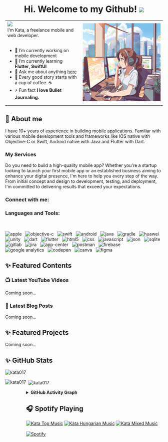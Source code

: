 <h1 align="center">
    Hi. Welcome to my Github!
    <img src="https://media.giphy.com/media/hvRJCLFzcasrR4ia7z/giphy.gif" width="30px"/>
</h1>
<table>
    <tbody>
         <tr>
            <td>
                <!-- Typing SVG by DenverCoder1 - https://github.com/DenverCoder1/readme-typing-svg -->
                <img src="https://readme-typing-svg.demolab.com?font=Rouge+Script&size=30&pause=1000&color=4ED3C0&width=435&lines=Hi%2C+I'am+Kata++%F0%9F%91%8B;I'am+Mobile+Application+Developer+%F0%9F%93%B1;I'am+Flutter+Developer+%F0%9F%96%A5;I+%E2%9D%A4%EF%B8%8F+UI+Design"/>
                 <br/>
                I'm Kata, a freelance mobile and web developer.
                <br/>
                <br/>
                <ul>
                    <li>🔭 I’m currently working on mobile development </li>
                    <li>🌱 I’m currently learning <b>Flutter, SwiftUI</b></li>
                    <li>💬 Ask me about anything <a href="https://github.com/kata017/kata017/discussions">here</a> </b></li>
                    <li>🎯 Every good story starts with a cup of coffee. ☕ </li>
                    <li>⚡ Fun fact <b>I love Bullet Journaling.</b></li>
                </ul>
            </td>
            <td>
                <img src="/Images/kata.png" width="500" title="hover text">
            </td>
        </tr>
    </tbody>
</table>

## 👀 About me

I have 10+ years of experience in building mobile applications. Familiar with various mobile development tools and frameworks like IOS native with Objective-C or Swift, Android native with Java and Flutter with Dart.

### My Services

Do you need to build a high-quality mobile app? Whether you're a startup looking to launch your first mobile app or an established business aiming to enhance your digital presence, I'm here to help you every step of the way. From initial concept and design to development, testing, and deployment, I'm committed to delivering results that exceed your expectations.

### Connect with me:

### Languages and Tools:

<br/>
<p align="left">
  <img src="https://www.vectorlogo.zone/logos/apple/apple-icon.svg" alt="apple" width="50" height="50"/> 
  &nbsp;
  <img src="https://www.vectorlogo.zone/logos/apple_objectivec/apple_objectivec-icon.svg" alt="objective-c" width="50" height="50"/>
  &nbsp;
  <img src="https://www.vectorlogo.zone/logos/swift/swift-icon.svg" alt="swift" width="50" height="50"/>
  &nbsp;
  <img src="https://www.vectorlogo.zone/logos/android/android-icon.svg" alt="android" width="50" height="50"/> 
  &nbsp;
  <img src="https://www.vectorlogo.zone/logos/java/java-icon.svg" alt="java" width="50" height="50"/> 
  &nbsp;
  <img src="https://www.vectorlogo.zone/logos/gradle/gradle-icon.svg" alt="gradle" width="50" height="50"/> 
  &nbsp;
  <img src="https://www.vectorlogo.zone/logos/huawei/huawei-icon.svg" alt="huawei" width="50" height="50"/> 
  &nbsp;
  <img src="https://www.vectorlogo.zone/logos/unity3d/unity3d-icon.svg" alt="unity" width="50" height="50"/> 
  &nbsp;
  <img src="https://www.vectorlogo.zone/logos/dartlang/dartlang-icon.svg" alt="dart" width="50" height="50"/> 
  &nbsp;
  <img src="https://www.vectorlogo.zone/logos/flutterio/flutterio-icon.svg" alt="flutter" width="50" height="50"/>
  &nbsp;
  <img src="https://www.vectorlogo.zone/logos/w3_html5/w3_html5-icon.svg" alt="html5" width="50" height="50"/>
  &nbsp;
  <img src="https://www.vectorlogo.zone/logos/w3_css/w3_css-icon.svg" alt="css" width="50" height="50"/>
  &nbsp;
  <img src="https://www.vectorlogo.zone/logos/javascript/javascript-icon.svg" alt="javascript" width="50" height="50"/> 
  &nbsp;
  <img src="https://www.vectorlogo.zone/logos/json/json-icon.svg" alt="json" width="50" height="50"/> 
  &nbsp;
  <img src="https://www.vectorlogo.zone/logos/sqlite/sqlite-icon.svg" alt="sqlite" width="50" height="50"/> 
  &nbsp;
  <img src="https://www.vectorlogo.zone/logos/gitlab/gitlab-icon.svg" alt="gitlab" width="50" height="50"/> 
  &nbsp;
  <img src="https://www.vectorlogo.zone/logos/atlassian_jira/atlassian_jira-icon.svg" alt="jira" width="50" height="50"/> 
  &nbsp;
  <img src="https://www.vectorlogo.zone/logos/appcenterms/appcenterms-icon.svg" alt="app-center" width="50" height="50"/> 
  &nbsp;
  <img src="https://www.vectorlogo.zone/logos/getpostman/getpostman-icon.svg" alt="postman" width="50" height="50"/> 
  &nbsp;
  <img src="https://www.vectorlogo.zone/logos/firebase/firebase-icon.svg" alt="firebase" width="50" height="50"/>
  &nbsp;
  <img src="https://www.vectorlogo.zone/logos/google_analytics/google_analytics-icon.svg" alt="google analytics" width="50" height="50"/> 
  &nbsp;
  <img src="https://www.vectorlogo.zone/logos/codepen/codepen-icon.svg" alt="codepen" width="50" height="50"/> 
  &nbsp;
  <img src="https://www.vectorlogo.zone/logos/canva/canva-icon.svg" alt="canva" width="50" height="50"/> 
  &nbsp;
  <img src="https://www.vectorlogo.zone/logos/figma/figma-icon.svg" alt="figma" width="50" height="50"/> 
</p>

## ✨ Featured Contents

### 📺 Latest YouTube Videos
Coming soon...

### 📒 Latest Blog Posts
Coming soon...

## ✨ Featured Projects
Coming soon...

## ✨ GitHub Stats

<p align="left"> 
    <img src="https://komarev.com/ghpvc/?username=kata017&label=Profile%20views&color=0e75b6&style=flat" alt="kata017"/> 
</p>
<p>
    <img align="left" src="https://github-readme-stats.vercel.app/api/top-langs/?username=kata017&layout=compact&hide=html&theme=tokyonight&border_radius=20px" alt="kata017" height="180em"/>
</p>

<p>
    &nbsp;
    <img align="center" src="https://github-readme-stats.vercel.app/api?username=kata017&show_icons=true&count_private=true&include_all_commits=true&theme=tokyonight&border_radius=20px&custom_title=All%20My%20Stats%20in%20a%20Nutshel" alt="kata017" height="180em"/>
</p>

<details>
    <summary><b>GitHub Activity Graph</b></summary>
    <br/>
    <img alt="kata017's Activity Graph" src="https://github-readme-activity-graph.vercel.app/graph?username=kata017&bg_color=1F222E&color=BE91F2&line=638fda&point=35aea1&hide_border=true" />
</details>

## 🎧 Spotify Playing

[![Kata Top Music](https://img.shields.io/badge/Kata%20Top%20Music-%231DB954.svg?&style=flat-square&logo=spotify&logoColor=white)](https://open.spotify.com/playlist/37i9dQZF1EUMDoJuT8yJsl) 
[![Kata Hungarian Music](https://img.shields.io/badge/Kata%20Hungarian%20Music-%231DB954.svg?&style=flat-square&logo=spotify&logoColor=white)](https://open.spotify.com/playlist/0ra8nPeud1YT0OkOaR2kpG)
[![Kata Mixed Music](https://img.shields.io/badge/Kata%20Mixed%20Music-%231DB954.svg?&style=flat-square&logo=spotify&logoColor=white)](https://open.spotify.com/playlist/0S1P1ljIukrrHNnfwGGdgC)
<br/>
<br/>
[![Spotify](https://kata017.vercel.app/api/spotify?background_color=0d1117&border_color=ffffff)](https://open.spotify.com/user/kata017)
